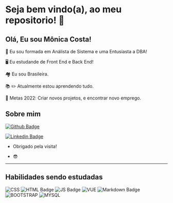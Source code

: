 # Seja bem vindo(a), ao meu repositorio! :sparkler:

 

## Olá, Eu sou Mônica Costa!
 
:file_folder: Eu sou formada em Análista de Sistema e uma  Entusiasta a DBA!

:desktop_computer: Eu estudande de Front End e Back End!

:houses: Eu sou Brasileira.

:books: :pencil2: Atualmente estou aprendendo tudo.

:compass: Metas 2022: Criar novos projetos, e encontrar novo emprego.

## Sobre mim

[![Github Badge](https://img.shields.io/badge/GitHub-100000?style=for-the-badge&logo=github&logoColor=white&link=https://github.com/monicacosta-dev)](https://github.com/monicacosta-dev)

[![Linkedin Badge](https://img.shields.io/badge/LinkedIn-0077B5?style=for-the-badge&logo=linkedin&logoColor=white&link=https://wkedin.com/in/monica-costa-5572a929/)](https://www.linkedin.com/in/monica-costa-5572a929/)

- Obrigado pela visita!

- :sunglasses:

----------------------------------------------------------------------------------

##  Habilidades sendo estudadas

![CSS](https://img.shields.io/badge/CSS-239120?&style=for-the-badge&logo=css3&logoColor=white)
![ HTML Badge](https://img.shields.io/badge/HTML-239120?style=for-the-badge&logo=html5&logoColor=white)
![ JS Badge](https://img.shields.io/badge/JavaScript-F7DF1E?style=for-the-badge&logo=javascript&logoColor=black)
![ VUE](https://img.shields.io/badge/Vue.js-35495E?style=for-the-badge&logo=vue.js&logoColor=4FC08D)
![ Markdown Badge](https://img.shields.io/badge/Markdown-000000?style=for-the-badge&logo=markdown&logoColor=white)
![ BOOTSTRAP](https://img.shields.io/badge/Bootstrap-563D7C?style=for-the-badge&logo=bootstrap&logoColor=white)
![ MYSQL](https://img.shields.io/badge/MySQL-005C84?style=for-the-badge&logo=mysql&logoColor=white)

